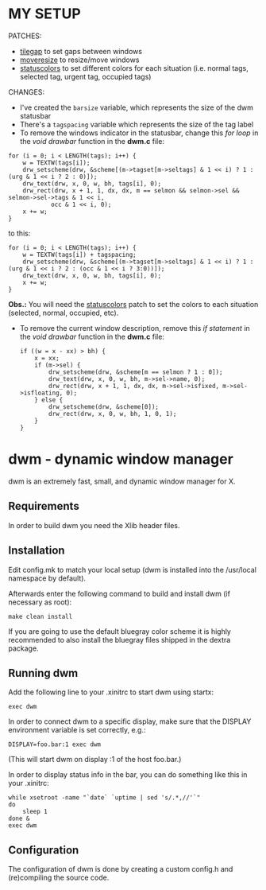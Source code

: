 # MY SETUP

PATCHES:
 - [tilegap](https://dwm.suckless.org/patches/tilegap/) to set gaps between windows
 - [moveresize](https://dwm.suckless.org/patches/moveresize/) to resize/move windows
 - [statuscolors](https://dwm.suckless.org/patches/statuscolors/) to set different colors for each situation (i.e. normal tags, selected tag, urgent tag, occupied tags)

CHANGES:
 - I've created the `barsize` variable, which represents the size of the dwm statusbar
 - There's a `tagspacing` variable which represents the size of the tag label
 - To remove the windows indicator in the statusbar, change this _for loop_ in the _void drawbar_ function in the **dwm.c** file:
 ```
 for (i = 0; i < LENGTH(tags); i++) {
     w = TEXTW(tags[i]);
     drw_setscheme(drw, &scheme[(m->tagset[m->seltags] & 1 << i) ? 1 : (urg & 1 << i ? 2 : 0)]);
     drw_text(drw, x, 0, w, bh, tags[i], 0);
     drw_rect(drw, x + 1, 1, dx, dx, m == selmon && selmon->sel && selmon->sel->tags & 1 << i,
             occ & 1 << i, 0);
     x += w;
 }
```
 to this:  
 ```
 for (i = 0; i < LENGTH(tags); i++) {
     w = TEXTW(tags[i]) + tagspacing;
     drw_setscheme(drw, &scheme[(m->tagset[m->seltags] & 1 << i) ? 1 : (urg & 1 << i ? 2 : (occ & 1 << i ? 3:0))]);
     drw_text(drw, x, 0, w, bh, tags[i], 0);
     x += w;
 }
```
 **Obs.:** You will need the [statuscolors](https://dwm.suckless.org/patches/statuscolors/) patch to set the colors to each situation (selected, normal, occupied, etc).
 - To remove the current window description, remove this _if statement_ in the _void drawbar_ function in the **dwm.c** file:
    ```
	if ((w = x - xx) > bh) {
		x = xx;
		if (m->sel) {
			drw_setscheme(drw, &scheme[m == selmon ? 1 : 0]);
			drw_text(drw, x, 0, w, bh, m->sel->name, 0);
			drw_rect(drw, x + 1, 1, dx, dx, m->sel->isfixed, m->sel->isfloating, 0);
		} else {
			drw_setscheme(drw, &scheme[0]);
			drw_rect(drw, x, 0, w, bh, 1, 0, 1);
		}
	}
    ```


dwm - dynamic window manager
============================
dwm is an extremely fast, small, and dynamic window manager for X.


Requirements
------------
In order to build dwm you need the Xlib header files.


Installation
------------
Edit config.mk to match your local setup (dwm is installed into
the /usr/local namespace by default).

Afterwards enter the following command to build and install dwm (if
necessary as root):

    make clean install

If you are going to use the default bluegray color scheme it is highly
recommended to also install the bluegray files shipped in the dextra package.


Running dwm
-----------
Add the following line to your .xinitrc to start dwm using startx:

    exec dwm

In order to connect dwm to a specific display, make sure that
the DISPLAY environment variable is set correctly, e.g.:

    DISPLAY=foo.bar:1 exec dwm

(This will start dwm on display :1 of the host foo.bar.)

In order to display status info in the bar, you can do something
like this in your .xinitrc:

    while xsetroot -name "`date` `uptime | sed 's/.*,//'`"
    do
    	sleep 1
    done &
    exec dwm


Configuration
-------------
The configuration of dwm is done by creating a custom config.h
and (re)compiling the source code.
